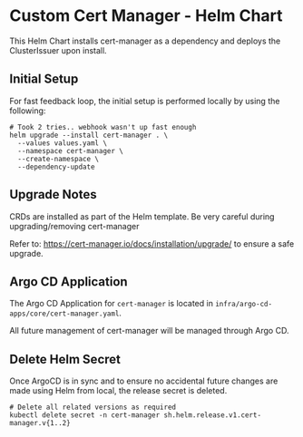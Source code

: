 # Custom Cert Manager - Helm Chart
This Helm Chart installs cert-manager as a dependency and deploys the ClusterIssuer upon install.

## Initial Setup
For fast feedback loop, the initial setup is performed locally by using the following:
```shell
# Took 2 tries.. webhook wasn't up fast enough
helm upgrade --install cert-manager . \
  --values values.yaml \
  --namespace cert-manager \
  --create-namespace \
  --dependency-update
```

## Upgrade Notes
CRDs are installed as part of the Helm template. Be very careful during upgrading/removing cert-manager

Refer to: https://cert-manager.io/docs/installation/upgrade/ to ensure a safe upgrade.

## Argo CD Application
The Argo CD Application for `cert-manager` is located in `infra/argo-cd-apps/core/cert-manager.yaml`.

All future management of cert-manager will be managed through Argo CD.

## Delete Helm Secret
Once ArgoCD is in sync and to ensure no accidental future changes are made using Helm from local, the release secret is deleted.
```shell
# Delete all related versions as required
kubectl delete secret -n cert-manager sh.helm.release.v1.cert-manager.v{1..2}
```
